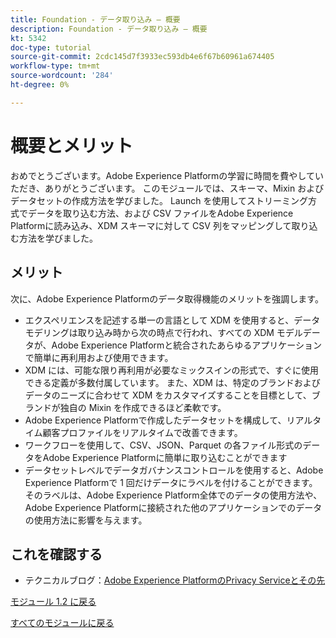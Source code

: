 ```yaml
---
title: Foundation - データ取り込み – 概要
description: Foundation - データ取り込み – 概要
kt: 5342
doc-type: tutorial
source-git-commit: 2cdc145d7f3933ec593db4e6f67b60961a674405
workflow-type: tm+mt
source-wordcount: '284'
ht-degree: 0%

---
```


# 概要とメリット

おめでとうございます。Adobe Experience Platformの学習に時間を費やしていただき、ありがとうございます。
このモジュールでは、スキーマ、Mixin およびデータセットの作成方法を学びました。 Launch を使用してストリーミング方式でデータを取り込む方法、および CSV ファイルをAdobe Experience Platformに読み込み、XDM スキーマに対して CSV 列をマッピングして取り込む方法を学びました。

## メリット

次に、Adobe Experience Platformのデータ取得機能のメリットを強調します。

- エクスペリエンスを記述する単一の言語として XDM を使用すると、データモデリングは取り込み時から次の時点で行われ、すべての XDM モデルデータが、Adobe Experience Platformと統合されたあらゆるアプリケーションで簡単に再利用および使用できます。
- XDM には、可能な限り再利用が必要なミックスインの形式で、すぐに使用できる定義が多数付属しています。 また、XDM は、特定のブランドおよびデータのニーズに合わせて XDM をカスタマイズすることを目標として、ブランドが独自の Mixin を作成できるほど柔軟です。
- Adobe Experience Platformで作成したデータセットを構成して、リアルタイム顧客プロファイルをリアルタイムで改善できます。
- ワークフローを使用して、CSV、JSON、Parquet の各ファイル形式のデータをAdobe Experience Platformに簡単に取り込むことができます
- データセットレベルでデータガバナンスコントロールを使用すると、Adobe Experience Platformで 1 回だけデータにラベルを付けることができます。 そのラベルは、Adobe Experience Platform全体でのデータの使用方法や、Adobe Experience Platformに接続された他のアプリケーションでのデータの使用方法に影響を与えます。

## これを確認する

- テクニカルブログ：[Adobe Experience PlatformのPrivacy Serviceとその先 ](https://medium.com/adobetech/privacy-services-and-beyond-in-adobe-experience-platform-31b8d7e9292)

[モジュール 1.2 に戻る](./data-ingestion.md)

[すべてのモジュールに戻る](../../../overview.md)
